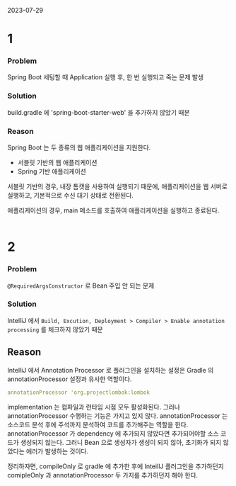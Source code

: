 2023-07-29

# 1
### Problem
Spring Boot 세팅할 때 Application 실행 후, 한 번 실행되고 죽는 문제 발생

### Solution
build.gradle 에 'spring-boot-starter-web' 을 추가하지 않았기 때문

### Reason
Spring Boot 는 두 종류의 웹 애플리케이션을 지원한다.
- 서블릿 기반의 웹 애플리케이션
- Spring 기반 애플리케이션 

서블릿 기반의 경우, 내장 톰캣을 사용하여 실행되기 때문에, 애플리케이션을 웹 서버로 실행하고, 기본적으로 수신 대기 상태로 전환된다.

애플리케이션의 경우, main 메소드를 호출하여 애플리케이션을 실행하고 종료된다.
<br><br>

# 2
### Problem
`@RequiredArgsConstructor` 로 Bean 주입 안 되는 문제

### Solution
IntelliJ 에서 `Build, Excution, Deployment > Compiler > Enable annotation processing` 를 체크하지 않았기 때문

## Reason
IntelliJ 에서 Annotation Processor 로 플러그인을 설치하는 설정은 Gradle 의 annotationProcessor 설정과 유사한 역할이다.
```yaml
annotationProcessor 'org.projectlombok:lombok
```
implementation 는 컴파일과 런타임 시점 모두 활성화된다.
그러나 annotationProcessor 수행하는 기능은 가지고 있지 않다. 
annotationProcessor 는 소스코드 분석 후에 주석까지 분석하여 코드를 추가해주는 역할을 한다.
annotationProcessor 가 dependency 에 추가되지 않았다면 추가되어야할 소스 코드가 생성되지 않는다.
그러니 Bean 으로 생성자가 생성이 되지 않아, 초기화가 되지 않았다는 에러가 발생하는 것이다.

정리하자면, compileOnly 로 gradle 에 추가한 후에 InteillJ 플러그인을 추가하던지
comipleOnly 과 annotationProcessor 두 가지를 추가하던지 해야 한다.